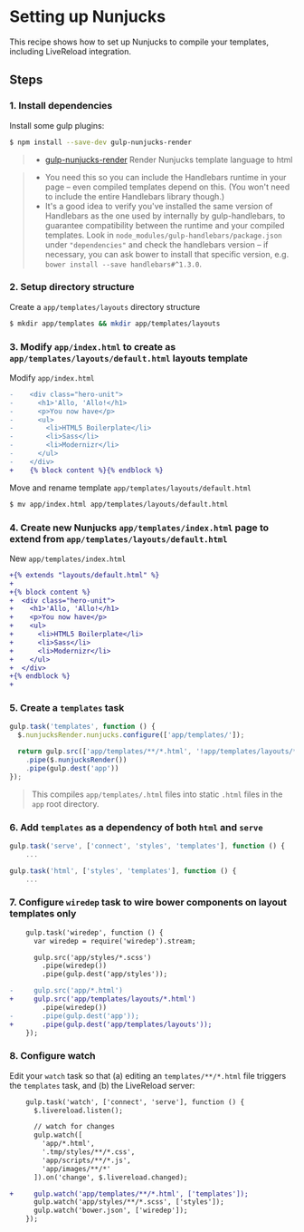 # Setting up Nunjucks

This recipe shows how to set up Nunjucks to compile your templates, including LiveReload integration.


## Steps

### 1. Install dependencies

Install some gulp plugins:

```sh
$ npm install --save-dev gulp-nunjucks-render
```

> * [gulp-nunjucks-render](https://github.com/carlosl/gulp-nunjucks-render) Render Nunjucks template language to html


> * You need this so you can include the Handlebars runtime in your page – even compiled templates depend on this. (You won't need to include the entire Handlebars library though.)
> * It's a good idea to verify you've installed the same version of Handlebars as the one used by internally by gulp-handlebars, to guarantee compatibility between the runtime and your compiled templates. Look in `node_modules/gulp-handlebars/package.json` under `"dependencies"` and check the handlebars version – if necessary, you can ask bower to install that specific version, e.g. `bower install --save handlebars#^1.3.0`.

### 2. Setup directory structure

Create a ``app/templates/layouts`` directory structure

```sh
$ mkdir app/templates && mkdir app/templates/layouts
```

### 3. Modify `app/index.html` to create as `app/templates/layouts/default.html` layouts template

Modify ``app/index.html``

```diff
-    <div class="hero-unit">
-      <h1>'Allo, 'Allo!</h1>
-      <p>You now have</p>
-      <ul>
-        <li>HTML5 Boilerplate</li>
-        <li>Sass</li>
-        <li>Modernizr</li>
-      </ul>
-    </div>
+    {% block content %}{% endblock %}
```

Move and rename template ``app/templates/layouts/default.html``

```sh
$ mv app/index.html app/templates/layouts/default.html
```

### 4. Create new Nunjucks `app/templates/index.html` page to extend from `app/templates/layouts/default.html`

New `app/templates/index.html`

```diff
+{% extends "layouts/default.html" %}
+
+{% block content %}
+  <div class="hero-unit">
+    <h1>'Allo, 'Allo!</h1>
+    <p>You now have</p>
+    <ul>
+      <li>HTML5 Boilerplate</li>
+      <li>Sass</li>
+      <li>Modernizr</li>
+    </ul>
+  </div>
+{% endblock %}
+
```

### 5. Create a `templates` task

```js
gulp.task('templates', function () {
  $.nunjucksRender.nunjucks.configure(['app/templates/']);

  return gulp.src(['app/templates/**/*.html', '!app/templates/layouts/*.html'])
    .pipe($.nunjucksRender())
    .pipe(gulp.dest('app'))
});
```

> This compiles `app/templates/.html` files into static `.html` files in the `app` root directory.

### 6. Add `templates` as a dependency of both `html` and `serve`

```js
gulp.task('serve', ['connect', 'styles', 'templates'], function () {
    ...
```

```js
gulp.task('html', ['styles', 'templates'], function () {
    ...
```

### 7. Configure `wiredep` task to wire bower components on layout templates only

```diff
    gulp.task('wiredep', function () {
      var wiredep = require('wiredep').stream;

      gulp.src('app/styles/*.scss')
        .pipe(wiredep())
        .pipe(gulp.dest('app/styles'));

-     gulp.src('app/*.html')
+     gulp.src('app/templates/layouts/*.html')
        .pipe(wiredep())
-       .pipe(gulp.dest('app'));
+       .pipe(gulp.dest('app/templates/layouts'));
    });
```


### 8. Configure watch

Edit your `watch` task so that (a) editing an `templates/**/*.html` file triggers the `templates` task, and (b) the LiveReload server:

```diff
    gulp.task('watch', ['connect', 'serve'], function () {
      $.livereload.listen();

      // watch for changes
      gulp.watch([
        'app/*.html',
        '.tmp/styles/**/*.css',
        'app/scripts/**/*.js',
        'app/images/**/*'
      ]).on('change', $.livereload.changed);

+     gulp.watch('app/templates/**/*.html', ['templates']);
      gulp.watch('app/styles/**/*.scss', ['styles']);
      gulp.watch('bower.json', ['wiredep']);
    });
```
